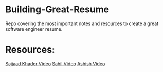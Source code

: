 # Building-Great-Resume
Repo covering the most important notes and resources to create a great software engineer resume.

# Resources:
[Sajjaad Khader Video](https://www.youtube.com/watch?v=2E5IXef1mzM)
[Sahil Video](https://www.youtube.com/watch?v=5uhmS8nzxM4)
[Ashish Video](https://www.youtube.com/watch?v=qhocVNbvNHs)